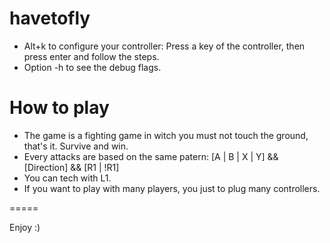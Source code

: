 havetofly
=========
 - Alt+k to configure your controller: Press a key of the controller, then press enter and follow the steps.
 - Option -h to see the debug flags.

How to play
==========
 - The game is a fighting game in witch you must not touch the ground, that's it. Survive and win.
 - Every attacks are based on the same patern: [A | B | X | Y] && [Direction] && [R1 | !R1]
 - You can tech with L1.
 - If you want to play with many players, you just to plug many controllers.

=====

Enjoy :)
